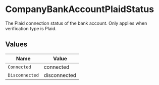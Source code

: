 # CompanyBankAccountPlaidStatus

The Plaid connection status of the bank account. Only applies when verification type is Plaid.


## Values

| Name           | Value          |
| -------------- | -------------- |
| `Connected`    | connected      |
| `Disconnected` | disconnected   |